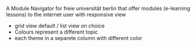A Module Navigator for freie universität berlin that offer modules (e-learning lessons) to the internet user with responsive view
- grid view default / list view on choice
- Colours represent a different topic
- each theme in a separete column with different color
